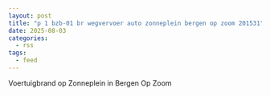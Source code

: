 ```yaml
---
layout: post
title: "p 1 bzb-01 br wegvervoer auto zonneplein bergen op zoom 201531"
date: 2025-08-03
categories: 
  - rss
tags: 
  - feed
---
```


Voertuigbrand op Zonneplein in Bergen Op Zoom

